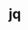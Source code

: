 ---
title: "jq"
layout: cache
categories: [package, develop-2024-01-07]
meta: {"versions": ["1.6"], "compilers": ["gcc@=11.4.0", "gcc@=7.5.0", "gcc@=9.4.0", "oneapi@=2023.2.0"], "oss": ["ubuntu18.04", "ubuntu20.04"], "platforms": ["linux"], "targets": ["neoverse_v1", "ppc64le", "x86_64_v3"], "stacks": ["developer-tools", "e4s", "e4s-neoverse_v1", "e4s-oneapi", "e4s-power", "root"], "num_specs": 5, "num_specs_by_stack": {"developer-tools": 1, "root": 5, "e4s-neoverse_v1": 1, "e4s-power": 1, "e4s": 1, "e4s-oneapi": 1}}
spec_details: [{"hash": "mdw4f4d2ecfdhyssfa6tt5a2n5wmbwym", "compiler": "gcc@=7.5.0", "versions": ["1.6"], "os": "ubuntu18.04", "platform": "linux", "target": "x86_64_v3", "variants": ["build_system=autotools"], "stacks": ["developer-tools", "root"], "size": "-", "tarball": "https://binaries.spack.io/releases/develop-2024-01-07/build_cache/linux-ubuntu18.04-x86_64_v3/gcc-7.5.0/jq-1.6/linux-ubuntu18.04-x86_64_v3-gcc-7.5.0-jq-1.6-mdw4f4d2ecfdhyssfa6tt5a2n5wmbwym.spack"}, {"hash": "nj4g7ryyuyu2ehw7oydco35y7d2qxovj", "compiler": "gcc@=11.4.0", "versions": ["1.6"], "os": "ubuntu20.04", "platform": "linux", "target": "neoverse_v1", "variants": ["build_system=autotools"], "stacks": ["e4s-neoverse_v1", "root"], "size": "-", "tarball": "https://binaries.spack.io/releases/develop-2024-01-07/build_cache/linux-ubuntu20.04-neoverse_v1/gcc-11.4.0/jq-1.6/linux-ubuntu20.04-neoverse_v1-gcc-11.4.0-jq-1.6-nj4g7ryyuyu2ehw7oydco35y7d2qxovj.spack"}, {"hash": "w2ivin3me4emvggu4veira5dkhnujeoe", "compiler": "gcc@=9.4.0", "versions": ["1.6"], "os": "ubuntu20.04", "platform": "linux", "target": "ppc64le", "variants": ["build_system=autotools"], "stacks": ["root", "e4s-power"], "size": "-", "tarball": "https://binaries.spack.io/releases/develop-2024-01-07/build_cache/linux-ubuntu20.04-ppc64le/gcc-9.4.0/jq-1.6/linux-ubuntu20.04-ppc64le-gcc-9.4.0-jq-1.6-w2ivin3me4emvggu4veira5dkhnujeoe.spack"}, {"hash": "wqofyb5uge2twbygfmsvgfugzgyehvq4", "compiler": "gcc@=11.4.0", "versions": ["1.6"], "os": "ubuntu20.04", "platform": "linux", "target": "x86_64_v3", "variants": ["build_system=autotools"], "stacks": ["e4s", "root"], "size": "-", "tarball": "https://binaries.spack.io/releases/develop-2024-01-07/build_cache/linux-ubuntu20.04-x86_64_v3/gcc-11.4.0/jq-1.6/linux-ubuntu20.04-x86_64_v3-gcc-11.4.0-jq-1.6-wqofyb5uge2twbygfmsvgfugzgyehvq4.spack"}, {"hash": "p7casbmrvsaswqtq2rrb6jscbq7npj4r", "compiler": "oneapi@=2023.2.0", "versions": ["1.6"], "os": "ubuntu20.04", "platform": "linux", "target": "x86_64_v3", "variants": ["build_system=autotools"], "stacks": ["e4s-oneapi", "root"], "size": "-", "tarball": "https://binaries.spack.io/releases/develop-2024-01-07/build_cache/linux-ubuntu20.04-x86_64_v3/oneapi-2023.2.0/jq-1.6/linux-ubuntu20.04-x86_64_v3-oneapi-2023.2.0-jq-1.6-p7casbmrvsaswqtq2rrb6jscbq7npj4r.spack"}]
---